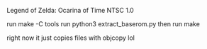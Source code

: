Legend of Zelda: Ocarina of Time NTSC 1.0

run make -C tools
run python3 extract_baserom.py
then run make

right now it just copies files with objcopy lol
